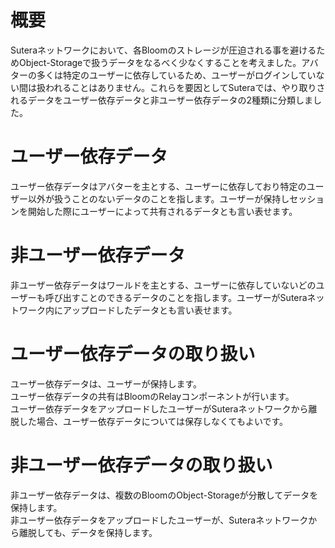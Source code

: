 # 概要  
Suteraネットワークにおいて、各Bloomのストレージが圧迫される事を避けるためObject-Storageで扱うデータをなるべく少なくすることを考えました。アバターの多くは特定のユーザーに依存しているため、ユーザーがログインしていない間は扱われることはありません。これらを要因としてSuteraでは、やり取りされるデータをユーザー依存データと非ユーザー依存データの2種類に分類しました。  

# ユーザー依存データ  
ユーザー依存データはアバターを主とする、ユーザーに依存しており特定のユーザー以外が扱うことのないデータのことを指します。ユーザーが保持しセッションを開始した際にユーザーによって共有されるデータとも言い表せます。  

# 非ユーザー依存データ  
非ユーザー依存データはワールドを主とする、ユーザーに依存していないどのユーザーも呼び出すことのできるデータのことを指します。ユーザーがSuteraネットワーク内にアップロードしたデータとも言い表せます。  

# ユーザー依存データの取り扱い  
ユーザー依存データは、ユーザーが保持します。  
ユーザー依存データの共有はBloomのRelayコンポーネントが行います。  
ユーザー依存データをアップロードしたユーザーがSuteraネットワークから離脱した場合、ユーザー依存データについては保存しなくてもよいです。  

# 非ユーザー依存データの取り扱い  
非ユーザー依存データは、複数のBloomのObject-Storageが分散してデータを保持します。  
非ユーザー依存データをアップロードしたユーザーが、Suteraネットワークから離脱しても、データを保持します。
